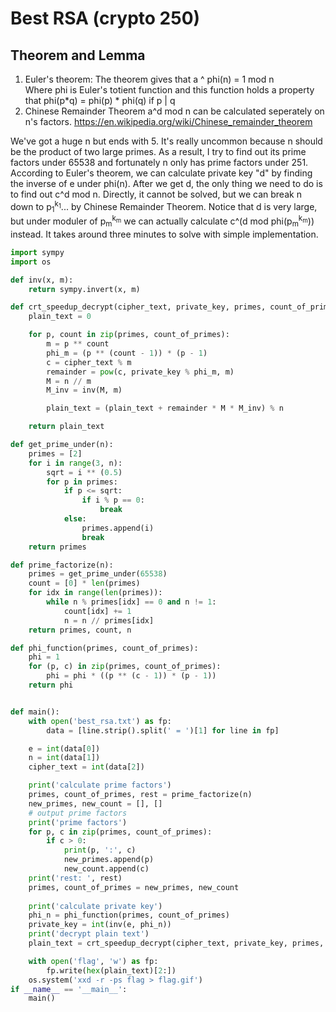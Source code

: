 # Best RSA (crypto 250)
## Theorem and Lemma
1. Euler's theorem:
The theorem gives that a ^ phi(n) = 1 mod n  
Where phi is Euler's totient function and this function holds a property that phi(p*q) = phi(p) * phi(q) if p | q
2. Chinese Remainder Theorem
a^d mod n can be calculated seperately on n's factors.
https://en.wikipedia.org/wiki/Chinese_remainder_theorem

We've got a huge n but ends with 5. It's really uncommon because n should be the product of two large primes. As a result, I try to find out its prime factors under 65538 and fortunately n only has prime factors under 251. According to Euler's theorem, we can calculate private key "d" by finding the inverse of e under phi(n). After we get d, the only thing we need to do is to find out c^d mod n. Directly, it cannot be solved, but we can break n down to p<sub>1</sub><sup>k<sub>1</sub></sup>... by Chinese Remainder Theorem. Notice that d is very large, but under moduler of p<sub>m</sub><sup>k<sub>m</sub></sup> we can actually calculate c^(d mod phi(p<sub>m</sub><sup>k<sub>m</sub></sup>)) instead. It takes around three minutes to solve with simple implementation.

``` python
import sympy
import os

def inv(x, m):
    return sympy.invert(x, m)

def crt_speedup_decrypt(cipher_text, private_key, primes, count_of_primes, n):
    plain_text = 0 

    for p, count in zip(primes, count_of_primes):
        m = p ** count
        phi_m = (p ** (count - 1)) * (p - 1)
        c = cipher_text % m
        remainder = pow(c, private_key % phi_m, m)
        M = n // m
        M_inv = inv(M, m)

        plain_text = (plain_text + remainder * M * M_inv) % n

    return plain_text

def get_prime_under(n):
    primes = [2]
    for i in range(3, n):
        sqrt = i ** (0.5)
        for p in primes:
            if p <= sqrt:
                if i % p == 0:
                    break
            else:
                primes.append(i)
                break
    return primes

def prime_factorize(n):
    primes = get_prime_under(65538)
    count = [0] * len(primes)
    for idx in range(len(primes)):
        while n % primes[idx] == 0 and n != 1:
            count[idx] += 1
            n = n // primes[idx]
    return primes, count, n

def phi_function(primes, count_of_primes):
    phi = 1
    for (p, c) in zip(primes, count_of_primes):
        phi = phi * ((p ** (c - 1)) * (p - 1))
    return phi


def main():
    with open('best_rsa.txt') as fp:
        data = [line.strip().split(' = ')[1] for line in fp]

    e = int(data[0])
    n = int(data[1])
    cipher_text = int(data[2])

    print('calculate prime factors')
    primes, count_of_primes, rest = prime_factorize(n)
    new_primes, new_count = [], []
    # output prime factors
    print('prime factors')
    for p, c in zip(primes, count_of_primes):
        if c > 0:
            print(p, ':', c)
            new_primes.append(p)
            new_count.append(c)
    print('rest: ', rest)
    primes, count_of_primes = new_primes, new_count
    
    print('calculate private key')
    phi_n = phi_function(primes, count_of_primes)
    private_key = int(inv(e, phi_n))
    print('decrypt plain text')
    plain_text = crt_speedup_decrypt(cipher_text, private_key, primes, count_of_primes, n)

    with open('flag', 'w') as fp:
        fp.write(hex(plain_text)[2:])
    os.system('xxd -r -ps flag > flag.gif')
if __name__ == '__main__':
    main()
```
